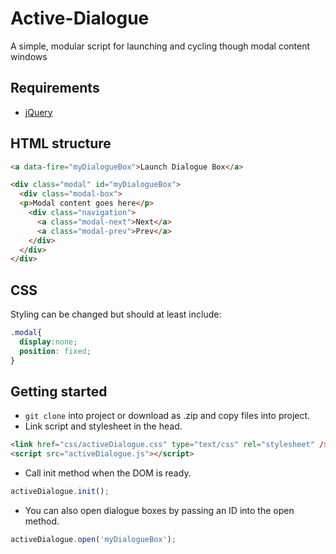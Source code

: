 # Active-Dialogue

A simple, modular script for launching and cycling though modal content windows

## Requirements

* [jQuery](http://jquery.com/)

## HTML structure

```html
<a data-fire="myDialogueBox">Launch Dialogue Box</a>

<div class="modal" id="myDialogueBox">
  <div class="modal-box">
  <p>Modal content goes here</p>
    <div class="navigation">
      <a class="modal-next">Next</a>
      <a class="modal-prev">Prev</a>
    </div>
  </div>
</div>
```

## CSS

Styling can be changed but should at least include: 

```css
.modal{
  display:none;
  position: fixed;
}
```

## Getting started

* `git clone` into project or download as .zip and copy files into project.
* Link script and stylesheet in the head.

```html
<link href="css/activeDialogue.css" type="text/css" rel="stylesheet" />
<script src="activeDialogue.js"></script>
```

* Call init method when the DOM is ready.

```javascript
activeDialogue.init();
```

* You can also open dialogue boxes by passing an ID into the open method.

```javascript
activeDialogue.open('myDialogueBox');
```

